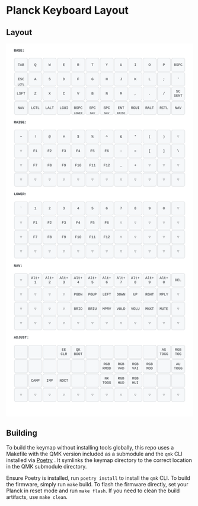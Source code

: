 # Planck Keyboard Layout

## Layout

![Layout](assets/layout.svg) 

## Building

To build the keymap without installing tools globally, this repo uses a Makefile with the QMK version included as a submodule and the `qmk` CLI installed via [Poetry](https://python-poetry.org/) . It symlinks the keymap directory to the correct location in the QMK submodule directory.

Ensure Poetry is installed, run `poetry install` to install the `qmk` CLI. To build the firmware, simply run `make` build. To flash the firmware directly, set your Planck in reset mode and run `make flash`. If you need to clean the build artifacts, use `make clean`.

